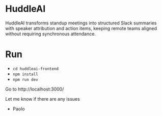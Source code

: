# HuddleAI
HuddleAI transforms standup meetings into structured Slack summaries with speaker attribution and action items, keeping remote teams aligned without requiring synchronous attendance.

# Run
- `cd huddleai-frontend`
- `npm install`
- `npm run dev`

Go to http://localhost:3000/

Let me know if there are any issues
- Paolo
